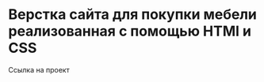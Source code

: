 <h1>Верстка сайта для покупки мебели реализованная с помощью HTMl и CSS</h1>
<p>Ссылка на проект <a href="https://santacruz96.github.io/FurnitureStore"//></p>
